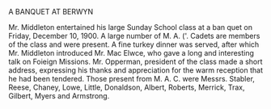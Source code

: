 A BANQUET AT BERWYN

    
Mr. Middleton entertained his
large Sunday School class at a ban
quet on Friday, December 10, 1900.
A large number of M. A. ('. Cadets
are members of the class and were
present. A fine turkey dinner was
served, after which Mr. Middleton
introduced Mr. Mac Elwce, who gave
a long and interesting talk on
Foieign Missions. Mr. Opperman,
president of the class made a short
address, expressing his thanks and
appreciation for the warm reception
that he had been tendered. Those
present from M. A. C. were Messrs.
Stabler, Reese, Chaney, Lowe, Little,
Donaldson, Albert, Roberts, Merrick,
Trax, Gilbert, Myers and Armstrong.
